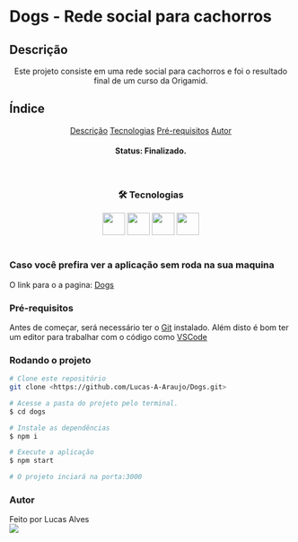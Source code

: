 # Dogs - Rede social para cachorros

## Descrição

<p align="center">Este projeto consiste em uma rede social para cachorros e foi o resultado final de um curso da Origamid.</p>

## Índice

<p align="center">
 <a href="#Descrição">Descrição</a>
 <a href="#Tecnologias">Tecnologias</a>
 <a href="#Pré-requisitos">Pré-requisitos</a>
 <a href="#autor">Autor</a>
</p>

<h4 align="center"> 
	  Status: Finalizado.
</h4>

<br/>

<div align="center">
 <h3>🛠 Tecnologias </h3>
</div>

<div align="center">
<img src="https://cdn.jsdelivr.net/gh/devicons/devicon/icons/react/react-original.svg" width="40" height="40" /> <img src="https://cdn.jsdelivr.net/gh/devicons/devicon/icons/javascript/javascript-original.svg" width="40" height="40" />
 <img src="https://cdn.jsdelivr.net/gh/devicons/devicon/icons/html5/html5-original.svg" width="40" height="40" /> <img src="https://cdn.jsdelivr.net/gh/devicons/devicon/icons/css3/css3-original.svg" width="40" height="40" />
</div>

<br/>

### Caso você prefira ver a aplicação sem roda na sua maquina

O link para o a pagina: [Dogs](https://lucas-a-araujo.github.io/Dogs/)

### Pré-requisitos

Antes de começar, será necessário ter o [Git](https://git-scm.com) instalado. 
Além disto é bom ter um editor para trabalhar com o código como [VSCode](https://code.visualstudio.com/)

### Rodando o projeto

```bash
# Clone este repositório
git clone <https://github.com/Lucas-A-Araujo/Dogs.git>

# Acesse a pasta do projeto pelo terminal.
$ cd dogs

# Instale as dependências
$ npm i

# Execute a aplicação
$ npm start

# O projeto inciará na porta:3000
```


### Autor

Feito por Lucas Alves
<br/>
<a href="https://www.linkedin.com/in/lucas-alves-476b281aa" target="_blank"><img src="https://img.shields.io/badge/-LinkedIn-%230077B5?style=for-the-badge&logo=linkedin&logoColor=white" target="_blank"></a>